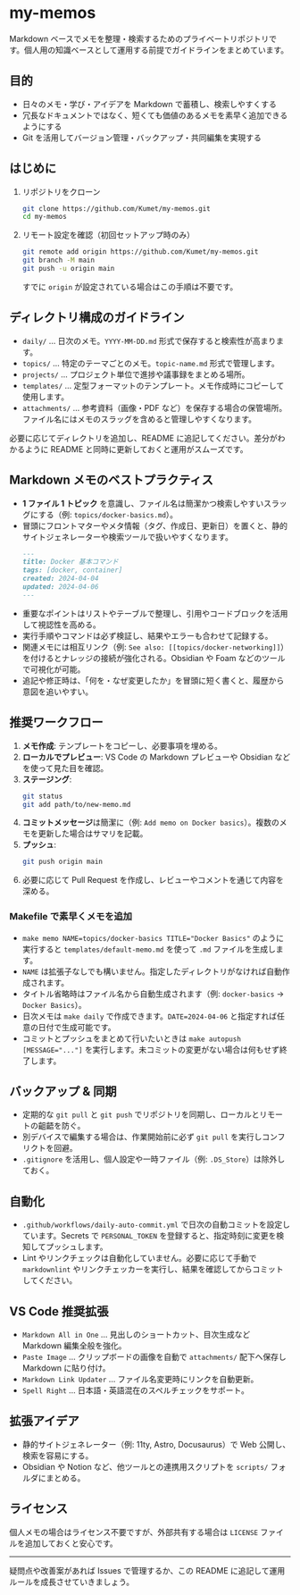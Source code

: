 # my-memos

Markdown ベースでメモを整理・検索するためのプライベートリポジトリです。個人用の知識ベースとして運用する前提でガイドラインをまとめています。

## 目的
- 日々のメモ・学び・アイデアを Markdown で蓄積し、検索しやすくする
- 冗長なドキュメントではなく、短くても価値のあるメモを素早く追加できるようにする
- Git を活用してバージョン管理・バックアップ・共同編集を実現する

## はじめに
1. リポジトリをクローン
   ```bash
   git clone https://github.com/Kumet/my-memos.git
   cd my-memos
   ```
2. リモート設定を確認（初回セットアップ時のみ）
   ```bash
   git remote add origin https://github.com/Kumet/my-memos.git
   git branch -M main
   git push -u origin main
   ```
   すでに `origin` が設定されている場合はこの手順は不要です。

## ディレクトリ構成のガイドライン
- `daily/` … 日次のメモ。`YYYY-MM-DD.md` 形式で保存すると検索性が高まります。
- `topics/` … 特定のテーマごとのメモ。`topic-name.md` 形式で管理します。
- `projects/` … プロジェクト単位で進捗や議事録をまとめる場所。
- `templates/` … 定型フォーマットのテンプレート。メモ作成時にコピーして使用します。
- `attachments/` … 参考資料（画像・PDF など）を保存する場合の保管場所。ファイル名にはメモのスラッグを含めると管理しやすくなります。

必要に応じてディレクトリを追加し、README に追記してください。差分がわかるように README と同時に更新しておくと運用がスムーズです。

## Markdown メモのベストプラクティス
- **1 ファイル 1 トピック** を意識し、ファイル名は簡潔かつ検索しやすいスラッグにする（例: `topics/docker-basics.md`）。
- 冒頭にフロントマターやメタ情報（タグ、作成日、更新日）を置くと、静的サイトジェネレーターや検索ツールで扱いやすくなります。
  ```markdown
  ---
  title: Docker 基本コマンド
  tags: [docker, container]
  created: 2024-04-04
  updated: 2024-04-06
  ---
  ```
- 重要なポイントはリストやテーブルで整理し、引用やコードブロックを活用して視認性を高める。
- 実行手順やコマンドは必ず検証し、結果やエラーも合わせて記録する。
- 関連メモには相互リンク（例: `See also: [[topics/docker-networking]]`）を付けるとナレッジの接続が強化される。Obsidian や Foam などのツールで可視化が可能。
- 追記や修正時は、「何を・なぜ変更したか」を冒頭に短く書くと、履歴から意図を追いやすい。

## 推奨ワークフロー
1. **メモ作成**: テンプレートをコピーし、必要事項を埋める。
2. **ローカルでプレビュー**: VS Code の Markdown プレビューや Obsidian などを使って見た目を確認。
3. **ステージング**:
   ```bash
   git status
   git add path/to/new-memo.md
   ```
4. **コミットメッセージ**は簡潔に（例: `Add memo on Docker basics`）。複数のメモを更新した場合はサマリを記載。
5. **プッシュ**:
   ```bash
   git push origin main
   ```
6. 必要に応じて Pull Request を作成し、レビューやコメントを通じて内容を深める。

### Makefile で素早くメモを追加
- `make memo NAME=topics/docker-basics TITLE="Docker Basics"` のように実行すると `templates/default-memo.md` を使って `.md` ファイルを生成します。
- `NAME` は拡張子なしでも構いません。指定したディレクトリがなければ自動作成されます。
- タイトル省略時はファイル名から自動生成されます（例: `docker-basics` → `Docker Basics`）。
- 日次メモは `make daily` で作成できます。`DATE=2024-04-06` と指定すれば任意の日付で生成可能です。
- コミットとプッシュをまとめて行いたいときは `make autopush [MESSAGE="..."]` を実行します。未コミットの変更がない場合は何もせず終了します。

## バックアップ & 同期
- 定期的な `git pull` と `git push` でリポジトリを同期し、ローカルとリモートの齟齬を防ぐ。
- 別デバイスで編集する場合は、作業開始前に必ず `git pull` を実行しコンフリクトを回避。
- `.gitignore` を活用し、個人設定や一時ファイル（例: `.DS_Store`）は除外しておく。

## 自動化
- `.github/workflows/daily-auto-commit.yml` で日次の自動コミットを設定しています。Secrets で `PERSONAL_TOKEN` を登録すると、指定時刻に変更を検知してプッシュします。
- Lint やリンクチェックは自動化していません。必要に応じて手動で `markdownlint` やリンクチェッカーを実行し、結果を確認してからコミットしてください。

## VS Code 推奨拡張
- `Markdown All in One` … 見出しのショートカット、目次生成など Markdown 編集全般を強化。
- `Paste Image` … クリップボードの画像を自動で `attachments/` 配下へ保存し Markdown に貼り付け。
- `Markdown Link Updater` … ファイル名変更時にリンクを自動更新。
- `Spell Right` … 日本語・英語混在のスペルチェックをサポート。

## 拡張アイデア
- 静的サイトジェネレーター（例: 11ty, Astro, Docusaurus）で Web 公開し、検索を容易にする。
- Obsidian や Notion など、他ツールとの連携用スクリプトを `scripts/` フォルダにまとめる。

## ライセンス
個人メモの場合はライセンス不要ですが、外部共有する場合は `LICENSE` ファイルを追加しておくと安心です。

---

疑問点や改善案があれば Issues で管理するか、この README に追記して運用ルールを成長させていきましょう。
